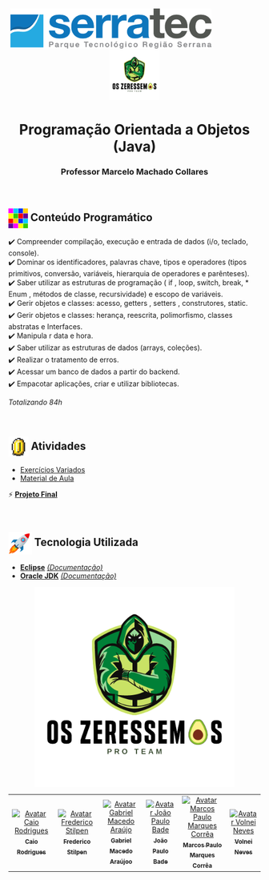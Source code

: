 <p align="center">
   &nbsp;&nbsp;&nbsp;&nbsp;&nbsp;&nbsp;&nbsp;&nbsp;&nbsp;&nbsp;&nbsp;&nbsp;&nbsp;&nbsp;&nbsp;&nbsp;&nbsp;&nbsp;&nbsp;&nbsp;&nbsp;&nbsp;&nbsp;&nbsp;&nbsp;&nbsp;&nbsp;&nbsp;&nbsp;&nbsp;&nbsp;&nbsp;&nbsp;&nbsp;&nbsp;&nbsp;&nbsp;&nbsp;&nbsp;&nbsp;&nbsp;&nbsp;&nbsp;&nbsp;&nbsp;&nbsp;&nbsp;<img height="80px" src="assets/logoSerratec.png" alt="logo serratec"/>&nbsp;&nbsp;&nbsp;&nbsp;&nbsp;&nbsp;&nbsp;&nbsp;&nbsp;&nbsp;&nbsp;&nbsp;&nbsp;&nbsp;&nbsp;&nbsp;&nbsp;&nbsp;&nbsp;&nbsp;&nbsp;&nbsp;&nbsp;&nbsp;<img height="100px" src="assets/osZeressemosProTeam.png" alt="logo serratec"/>
</p>

<h1 align="center">Programação Orientada a Objetos (Java)</h1>
<h3 align="center">Professor Marcelo Machado Collares</h3>

</br>

## <img  height="40px" align="center" src="assets/colorBlock.gif"> Conteúdo Programático

✔️ Compreender compilação, execução e entrada de dados (i/o, teclado, console).</br>
✔️ Dominar os identificadores, palavras chave, tipos e operadores (tipos primitivos, conversão,       variáveis, hierarquia de operadores e parênteses).</br>
✔️ Saber utilizar as estruturas de programação ( if , loop, switch, break, * Enum , métodos de classe, recursividade) e escopo de variáveis.</br>
✔️ Gerir objetos e classes: acesso, getters , setters , construtores, static.</br>
✔️ Gerir objetos e classes: herança, reescrita, polimorfismo, classes abstratas e Interfaces.</br>
✔️ Manipula r data e hora.</br>
✔️ Saber utilizar as estruturas de dados (arrays, coleções).</br>
✔️ Realizar o tratamento de erros.</br>
✔️ Acessar um banco de dados a partir do backend.</br>
✔️ Empacotar aplicações, criar e utilizar bibliotecas.

*Totalizando 84h*

</br>

## <img  height="40px" align="center" src="assets/coin.gif"> Atividades

* [Exercícios Variados](exercicios/)
* [Material de Aula](materialDeAula/)</br>

⚡ [**Projeto Final**]()

</br>

## <img  height="45px" align="center" src="assets/stockrocketgif.gif"> Tecnologia Utilizada

- [**Eclipse**](https://www.eclipse.org/downloads/)    [*(Documentação)*](https://help.eclipse.org/2021-03/index.jsp)
- [**Oracle JDK**](https://www.oracle.com/br/java/technologies/javase-downloads.html)    [*(Documentação)*](https://docs.oracle.com/en/java/javase/16/)
  
<p align="center">
  <img align="center" height="400px" src="assets/osZeressemosProTeam.png"> 
</p>

<table>
  <tr>
    <td align="center">
      <a href="https://github.com/raiocodrigues">
        <img src="https://avatars.githubusercontent.com/u/82115790?v=4" width="100px;" alt="Avatar Caio Rodrigues"/><br>
        <sub>
          <b>Caio Rodrigues</b>
        </sub>
      </a>
    </td>
    <td align="center">
      <a href="https://github.com/FredericoStilpen">
        <img src="https://avatars.githubusercontent.com/u/82114348?v=4" width="100px;" alt="Avatar Frederico Stilpen"/><br>
        <sub>
          <b>Frederico Stilpen</b>
        </sub>
      </a><br>
    </td>
    <td align="center">
      <a href="https://github.com/M4G1Ck">
        <img src="https://avatars.githubusercontent.com/u/79328112?v=4" width="100px;" alt="Avatar Gabriel Macedo Araújo"/><br>
        <sub>
          <b>Gabriel Macedo Araújoo</b>
        </sub>
      </a><br>
    </td>
    <td align="center">
      <a href="https://github.com/JpBade">
        <img src="https://avatars.githubusercontent.com/u/82114843?v=4" width="100px;" alt="Avatar João Paulo Bade"/><br>
        <sub>
          <b>João Paulo Bade</b>
        </sub>
      </a><br>
    </td>
    <td align="center">
      <a href="https://github.com/marcosbarker">
        <img src="https://avatars.githubusercontent.com/u/57602117?v=4" width="100px;" alt="Avatar Marcos Paulo Marques Corrêa"/><br>
        <sub>
          <b>Marcos Paulo Marques Corrêa</b>
        </sub>
      </a><br>
    </td>
    <td align="center">
      <a href="https://github.com/Volneineves">
        <img src="https://avatars.githubusercontent.com/u/82004090?v=4" width="100px;" alt="Avatar Volnei Neves"/><br>
        <sub>
          <b>Volnei Neves</b>
        </sub>
      </a><br>
    </td>
</table>